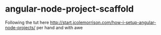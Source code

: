angular-node-project-scaffold
=============================

Following the tut here http://start.jcolemorrison.com/how-i-setup-angular-node-projects/ per hand and with awe
